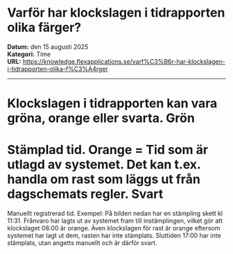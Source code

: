 # Varför har klockslagen i tidrapporten olika färger?

**Datum:** den 15 augusti 2025  
**Kategori:** Time  
**URL:** https://knowledge.flexapplications.se/varf%C3%B6r-har-klockslagen-i-tidrapporten-olika-f%C3%A4rger

---

Klockslagen i tidrapporten kan vara gröna, orange eller svarta.
Grön
=
Stämplad
tid.
Orange
= Tid som är
utlagd av systemet.
Det kan t.ex. handla om rast som läggs ut från dagschemats regler.
Svart
=
Manuellt
registrerad tid.
Exempel:
På bilden nedan har en stämpling skett kl 11:31.
Frånvaro har lagts ut av systemet fram till instämplingen, vilket gör att klockslaget 08:00 är orange. Även klockslagen för rast är orange eftersom systemet har lagt ut dem, rasten har inte stämplats. Sluttiden 17:00 har inte stämplats, utan angetts manuellt och är därför svart.
